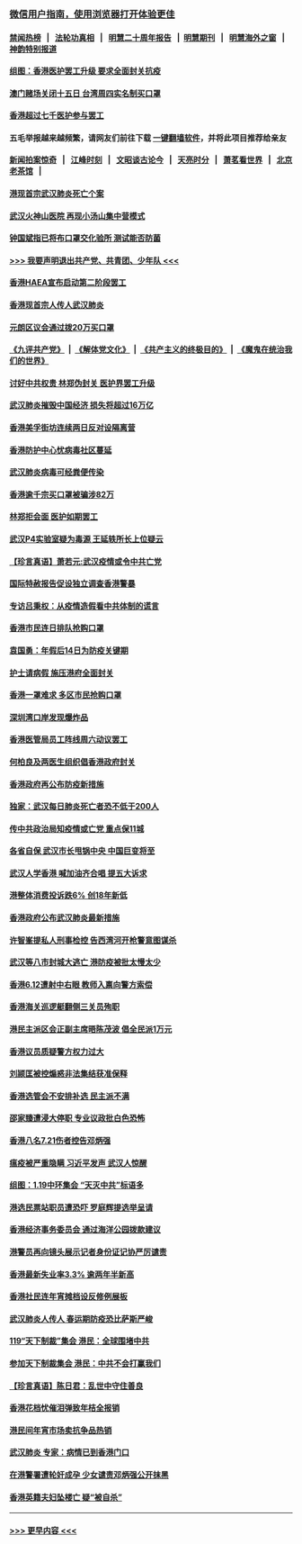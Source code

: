### [微信用户指南，使用浏览器打开体验更佳](https://github.com/gfw-breaker/banned-news1/blob/master/indexes/wechat-guide.md?t=0)
#### [禁闻热榜](热点新闻.md?t=0)  &nbsp;&nbsp;|&nbsp;&nbsp; [法轮功真相](https://github.com/gfw-breaker/truth/blob/master/README.md?t=0) &nbsp;&nbsp;|&nbsp;&nbsp; [明慧二十周年报告](https://github.com/gfw-breaker/mh-reports/blob/master/README.md?t=0) &nbsp;&nbsp;|&nbsp;&nbsp;[明慧期刊](https://github.com/gfw-breaker/mh-qikan) &nbsp;&nbsp;|&nbsp;&nbsp; [明慧海外之窗](https://github.com/gfw-breaker/mh-news/blob/master/README.md?t=0) &nbsp;&nbsp;|&nbsp;&nbsp; [神韵特别报道](https://github.com/gfw-breaker/mh-news/blob/master/shenyun.md?t=0)
#### [组图：香港医护罢工升级 要求全面封关抗疫](../pages/nsc415/n11844107.md?t=02052111) 
#### [澳门赌场关闭十五日 台湾周四实名制买口罩](../pages/nsc415/n11845083.md?t=02052111) 
#### [香港超过七千医护参与罢工](../pages/nsc415/n11845051.md?t=02052111) 
#### 五毛举报越来越频繁，请网友们前往下载 [一键翻墙软件](https://github.com/gfw-breaker/ssr-accounts)，并将此项目推荐给亲友
#### [新闻拍案惊奇](https://github.com/gfw-breaker/banned-news1/blob/master/pages/link4.md) &nbsp;&nbsp;|&nbsp;&nbsp; [江峰时刻](https://github.com/gfw-breaker/banned-news1/blob/master/pages/link4.md) &nbsp;&nbsp;|&nbsp;&nbsp; [文昭谈古论今](https://github.com/gfw-breaker/banned-news1/blob/master/pages/link4.md) &nbsp;&nbsp;|&nbsp;&nbsp; [天亮时分](https://github.com/gfw-breaker/banned-news1/blob/master/pages/link4.md) &nbsp;&nbsp;|&nbsp;&nbsp; [萧茗看世界](https://github.com/gfw-breaker/banned-news1/blob/master/pages/link4.md) &nbsp;&nbsp;|&nbsp;&nbsp; [北京老茶馆](https://github.com/gfw-breaker/banned-news1/blob/master/pages/link4.md) &nbsp;&nbsp;|&nbsp;&nbsp; 
#### [港现首宗武汉肺炎死亡个案](../pages/nsc415/n11844998.md?t=02052111) 
#### [武汉火神山医院 再现小汤山集中营模式](../pages/nsc415/n11844763.md?t=02052111) 
#### [钟国斌指已将布口罩交化验所 测试能否防菌](../pages/nsc415/n11842783.md?t=02052111) 
#### [>>> 我要声明退出共产党、共青团、少年队 <<<](https://github.com/begood0513/goodnews/blob/master/quit/letter.md) 
#### [香港HAEA宣布启动第二阶段罢工](../pages/nsc415/n11842723.md?t=02052111) 
#### [香港现首宗人传人武汉肺炎](../pages/nsc415/n11842766.md?t=02052111) 
#### [元朗区议会通过拨20万买口罩](../pages/nsc415/n11842754.md?t=02052111) 
#### [《九评共产党》](https://github.com/begood0513/9ping.md/blob/master/README.md) &nbsp;|&nbsp; [《解体党文化》](../../../../jtdwh.md/blob/master/README.md)  &nbsp;|&nbsp; [《共产主义的终极目的》](../../../../gczydzjmd.md/blob/master/README.md) &nbsp;|&nbsp; [《魔鬼在统治我们的世界》](../../../../mgztzwmdsj.md/blob/master/README.md) 
#### [讨好中共权贵 林郑伪封关 医护界罢工升级](../pages/nsc415/n11842359.md?t=02052111) 
#### [武汉肺炎摧毁中国经济 损失将超过16万亿](../pages/nsc415/n11839723.md?t=02052111) 
#### [香港美孚街坊连续两日反对设隔离营](../pages/nsc415/n11839962.md?t=02052111) 
#### [香港防护中心忧病毒社区蔓延](../pages/nsc415/n11839933.md?t=02052111) 
#### [武汉肺炎病毒可经粪便传染](../pages/nsc415/n11839939.md?t=02052111) 
#### [香港逾千宗买口罩被骗涉82万](../pages/nsc415/n11839914.md?t=02052111) 
#### [林郑拒会面 医护如期罢工](../pages/nsc415/n11839892.md?t=02052111) 
#### [武汉P4实验室疑为毒源 王延轶所长上位疑云](../pages/nsc415/n11835543.md?t=02052111) 
#### [【珍言真语】萧若元:武汉疫情或令中共亡党](../pages/nsc415/n11829394.md?t=02052111) 
#### [国际特赦报告促设独立调查香港警暴](../pages/nsc415/n11833845.md?t=02052111) 
#### [专访吕秉权：从疫情造假看中共体制的谎言](../pages/nsc415/n11833813.md?t=02052111) 
#### [香港市民连日排队抢购口罩](../pages/nsc415/n11833794.md?t=02052111) 
#### [袁国勇：年假后14日为防疫关键期](../pages/nsc415/n11831088.md?t=02052111) 
#### [护士请病假 施压港府全面封关](../pages/nsc415/n11831030.md?t=02052111) 
#### [香港一罩难求 多区市民抢购口罩](../pages/nsc415/n11831002.md?t=02052111) 
#### [深圳湾口岸发现爆炸品](../pages/nsc415/n11828802.md?t=02052111) 
#### [香港医管局员工阵线周六动议罢工](../pages/nsc415/n11828762.md?t=02052111) 
#### [何柏良及两医生组织倡香港政府封关](../pages/nsc415/n11828749.md?t=02052111) 
#### [香港政府再公布防疫新措施](../pages/nsc415/n11828716.md?t=02052111) 
#### [独家：武汉每日肺炎死亡者恐不低于200人](../pages/nsc415/n11828240.md?t=02052111) 
#### [传中共政治局知疫情或亡党 重点保11城](../pages/nsc415/n11828145.md?t=02052111) 
#### [各省自保 武汉市长甩锅中央 中国巨变将至](../pages/nsc415/n11828021.md?t=02052111) 
#### [武汉人学香港 喊加油齐合唱 提五大诉求](../pages/nsc415/n11827046.md?t=02052111) 
#### [港整体消费投诉跌6% 创18年新低](../pages/nsc415/n11817280.md?t=02052111) 
#### [香港政府公布武汉肺炎最新措施](../pages/nsc415/n11817152.md?t=02052111) 
#### [许智峯提私人刑事检控 告西湾河开枪警意图谋杀](../pages/nsc415/n11817132.md?t=02052111) 
#### [武汉等八市封城大逃亡 港防疫被批太慢太少](../pages/nsc415/n11817058.md?t=02052111) 
#### [香港6.12遭射中右眼 教师入禀向警方索偿](../pages/nsc415/n11814678.md?t=02052111) 
#### [香港海关巡逻艇翻侧三关员殉职](../pages/nsc415/n11814604.md?t=02052111) 
#### [港民主派区会正副主席晤陈茂波 倡全民派1万元](../pages/nsc415/n11814582.md?t=02052111) 
#### [香港议员质疑警方权力过大](../pages/nsc415/n11814560.md?t=02052111) 
#### [刘颕匡被控煽惑非法集结获准保释](../pages/nsc415/n11811727.md?t=02052111) 
#### [香港选管会不安排补选 民主派不满](../pages/nsc415/n11811691.md?t=02052111) 
#### [邵家臻遭浸大停职 专业议政批白色恐怖](../pages/nsc415/n11811670.md?t=02052111) 
#### [香港八名7.21伤者控告邓炳强](../pages/nsc415/n11811623.md?t=02052111) 
#### [瘟疫被严重隐瞒 习近平发声 武汉人惊醒](../pages/nsc415/n11811186.md?t=02052111) 
#### [组图：1.19中环集会 “天灭中共”标语多](../pages/nsc415/n11809514.md?t=02052111) 
#### [港选民票站职员遭恐吓 罗庭辉提选举呈请](../pages/nsc415/n11808914.md?t=02052111) 
#### [香港经济事务委员会 通过海洋公园拨款建议](../pages/nsc415/n11808906.md?t=02052111) 
#### [港警员再向镜头展示记者身份证记协严厉谴责](../pages/nsc415/n11808888.md?t=02052111) 
#### [香港最新失业率3.3% 逾两年半新高](../pages/nsc415/n11808887.md?t=02052111) 
#### [香港社民连年宵摊档设反修例展板](../pages/nsc415/n11808857.md?t=02052111) 
#### [武汉肺炎人传人 春运期防疫恐比萨斯严峻](../pages/nsc415/n11808739.md?t=02052111) 
#### [119“天下制裁”集会 港民：全球围堵中共](../pages/nsc415/n11806318.md?t=02052111) 
#### [参加天下制裁集会 港民：中共不会打赢我们](../pages/nsc415/n11806596.md?t=02052111) 
#### [【珍言真语】陈日君：乱世中守住善良](../pages/nsc415/n11806247.md?t=02052111) 
#### [香港花档忧催泪弹致年桔全报销](../pages/nsc415/n11806130.md?t=02052111) 
#### [港民间年宵市场卖抗争品热销](../pages/nsc415/n11806073.md?t=02052111) 
#### [武汉肺炎 专家：病情已到香港门口](../pages/nsc415/n11806020.md?t=02052111) 
#### [在港警署遭轮奸成孕 少女谴责邓炳强公开抹黑](../pages/nsc415/n11805981.md?t=02052111) 
#### [香港英籍夫妇坠楼亡 疑“被自杀”](../pages/nsc415/n11805937.md?t=02052111) 

----
#### [ >>> 更早内容 <<< ](../indexes/nsc415-earlier.md)
